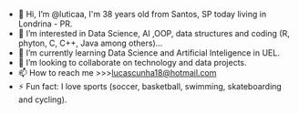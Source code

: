 - 👋 Hi, I’m @luticaa, I'm 38 years old from Santos, SP today living in Londrina - PR.
- 👀 I’m interested in Data Science, AI ,OOP, data structures and coding (R, phyton, C, C++, Java among others)...
- 🌱 I’m currently learning Data Science and Artificial Inteligence in UEL.
- 💞️ I’m looking to collaborate on technology and data projects.
- 📫 How to reach me >>>lucascunha18@hotmail.com 
- ⚡ Fun fact: I love sports (soccer, basketball, swimming, skateboarding and cycling).

<!---
luticaa/luticaa is a ✨ special ✨ repository because its `README.md` (this file) appears on your GitHub profile.
You can click the Preview link to take a look at your changes.
--->
